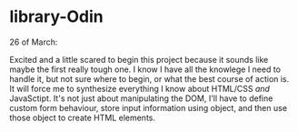 # library-Odin

26 of March:

Excited and a little scared to begin this project because it sounds like maybe the first really tough one. I know I have all the knowlege I need to handle it, but not sure where to begin, or what the best course of action is. It will force me to synthesize everything I know about HTML/CSS _and_ JavaSctipt.
It's not just about manipulating the DOM, I'll have to define custom form behaviour, store input information using object, and then use those object to create HTML elements.
